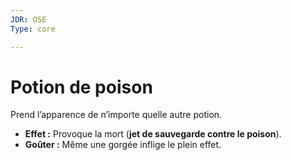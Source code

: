 ```yaml
---
JDR: OSE
Type: core

---
```

# Potion de poison

Prend l’apparence de n’importe quelle autre potion.

- **Effet :** Provoque la mort (**jet de sauvegarde contre le poison**).
- **Goûter :** Même une gorgée inflige le plein effet.